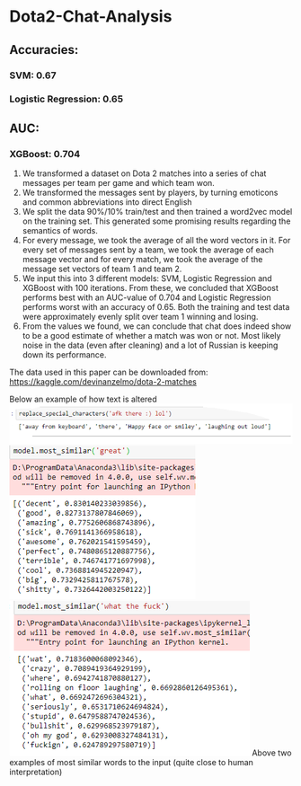 # Dota2-Chat-Analysis

## Accuracies:

### SVM: 0.67
### Logistic Regression: 0.65

## AUC:

### XGBoost: 0.704

1. We transformed a dataset on Dota 2 matches into a series of chat messages per team per game and which team won.
2. We transformed the messages sent by players, by turning emoticons and common abbreviations into direct English
3. We split the data 90%/10% train/test and then trained a word2vec model on the training set. This generated some promising results regarding the semantics of words.
4. For every message, we took the average of all the word vectors in it. For every set of messages sent by a team, we took the average of each message vector and for every match, we took the average of the message set vectors of team 1 and team 2.
5. We input this into 3 different models: SVM, Logistic Regression and XGBoost with 100 iterations. From these, we concluded that XGBoost performs best with an AUC-value of 0.704 and Logistic Regression performs worst with an accuracy of 0.65. Both the training and test data were approximately evenly split over team 1 winning and losing.
6. From the values we found, we can conclude that chat does indeed show to be a good estimate of whether a match was won or not. Most likely noise in the data (even after cleaning) and a lot of Russian is keeping down its performance.

The data used in this paper can be downloaded from:
https://kaggle.com/devinanzelmo/dota-2-matches

Below an example of how text is altered
![alt text](https://raw.githubusercontent.com/FrederickWillem/Dota2-Chat-Analysis/master/data/test.png)
![alt text](https://raw.githubusercontent.com/FrederickWillem/Dota2-Chat-Analysis/master/data/great.png)
![alt text](https://raw.githubusercontent.com/FrederickWillem/Dota2-Chat-Analysis/master/data/wtf.png)
Above two examples of most similar words to the input (quite close to human interpretation)
